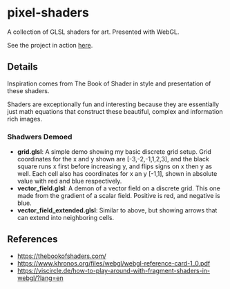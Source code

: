 # pixel-shaders
A collection of GLSL shaders for art. Presented with WebGL.

See the project in action [here](https://jcarr.ca/pixel-shaders).

## Details
Inspiration comes from The Book of Shader in style and presentation of these shaders.

Shaders are exceptionally fun and interesting because they are essentially just math equations that construct these beautiful, complex and information rich images.

### Shadwers Demoed
- **grid.glsl**: A simple demo showing my basic discrete grid setup. Grid coordinates for the x and y shown are [-3,-2,-1,1,2,3], and the black square runs x first before increasing y, and flips signs on x then y as well. Each cell also has coordinates for x an y [-1,1], shown in absolute value with red and blue respectively.
- **vector_field.glsl**: A demon of a vector field on a discrete grid. This one made from the gradient of a scalar field. Positive is red, and negative is blue.
- **vector_field_extended.glsl**: Similar to above, but showing arrows that can extend into neighboring cells.

## References
- https://thebookofshaders.com/
- https://www.khronos.org/files/webgl/webgl-reference-card-1_0.pdf
- https://viscircle.de/how-to-play-around-with-fragment-shaders-in-webgl/?lang=en
